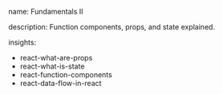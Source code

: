 name: Fundamentals II

description: Function components, props, and state explained.

insights:
  - react-what-are-props
  - react-what-is-state
  - react-function-components
  - react-data-flow-in-react